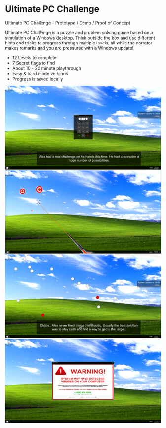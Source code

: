 # Ultimate PC Challenge
Ultimate PC Challenge - Prototype / Demo / Proof of Concept

Ultimate PC Challenge is a puzzle and problem solving game based on a simulation of a Windows desktop. Think outside the box and use different hints and tricks to progress through multiple levels, all while the narrator makes remarks and you are pressured with a Windows update!

- 12 Levels to complete
- 7 Secret flags to find
- About 10 - 20 minute playthrough
- Easy & hard mode versions
- Progress is saved locally

![S1](https://github.com/pantherNZ/GameChallenge/blob/master/Screenshots/screenshot1.png)
![S2](https://github.com/pantherNZ/GameChallenge/blob/master/Screenshots/screenshot2.png)
![S3](https://github.com/pantherNZ/GameChallenge/blob/master/Screenshots/screenshot3.png)
![S4](https://github.com/pantherNZ/GameChallenge/blob/master/Screenshots/screenshot4.png)
